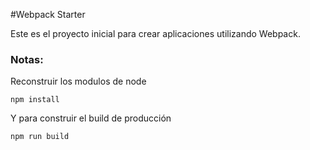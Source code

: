 #Webpack Starter

Este es el proyecto inicial para crear aplicaciones utilizando Webpack.

### Notas:
Reconstruir los modulos de node

```
npm install
```

Y para construir el build de producción

```
npm run build
```